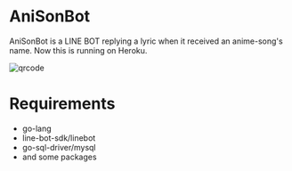 AniSonBot
=====

AniSonBot is a LINE BOT replying a lyric when it received an anime-song's name.
Now this is running on Heroku.

![qrcode](https://raw.githubusercontent.com/ukuku09/line-anison/master/images/qrcode.png)

Requirements
===

- go-lang
- line-bot-sdk/linebot
- go-sql-driver/mysql
- and some packages

